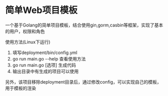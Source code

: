 # 简单Web项目模板

一个基于Golang的简单项目模板，结合使用gin,gorm,casbin等框架，实现了基本的用户，权限和角色

使用方法(Linux下运行)

1. 填写deployment/bin/config.yml
2. go run main.go --help 查看使用方法
3. go run main.go [选项] 生成代码
4. 输出目录中有生成的项目可以使用

另外，该项目移除deployment目录后，通过修改config，可以实现自己的模板，用于模板的渲染